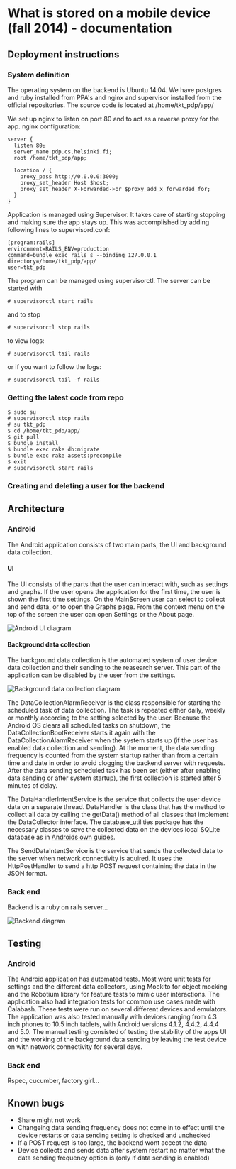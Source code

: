 What is stored on a mobile device (fall 2014) - documentation
=============================================================

Deployment instructions
-----------------------

### System definition

The operating system on the backend is Ubuntu 14.04. We have postgres and ruby installed from PPA's and nginx and supervisor installed from the official repositories. The source code is located at /home/tkt_pdp/app/

We set up nginx to listen on port 80 and to act as a reverse proxy for the app. nginx configuration:

```
server {
  listen 80;
  server_name pdp.cs.helsinki.fi;
  root /home/tkt_pdp/app;

  location / {
    proxy_pass http://0.0.0.0:3000;
    proxy_set_header Host $host;
    proxy_set_header X-Forwarded-For $proxy_add_x_forwarded_for;
  }
}
```

Application is managed using Supervisor. It takes care of starting stopping and making sure the app stays up. This was accomplished by adding following lines to supervisord.conf:

```
[program:rails]
environment=RAILS_ENV=production
command=bundle exec rails s --binding 127.0.0.1
directory=/home/tkt_pdp/app/
user=tkt_pdp
```

The program can be managed using supervisorctl. The server can be started with

```
# supervisorctl start rails
```

and to stop

```
# supervisorctl stop rails
```

to view logs:

```
# supervisorctl tail rails
```

or if you want to follow the logs:

```
# supervisorctl tail -f rails
```

### Getting the latest code from repo

```
$ sudo su
# supervisorctl stop rails
# su tkt_pdp
$ cd /home/tkt_pdp/app/
$ git pull
$ bundle install
$ bundle exec rake db:migrate
$ bundle exec rake assets:precompile
$ exit
# supervisorctl start rails
```

### Creating and deleting a user for the backend




Architecture
------------

### Android

The Android application consists of two main parts, the UI and background data collection.

#### UI

The UI consists of the parts that the user can interact with, such as settings and graphs. If the user opens the application for the first time, the user is shown the first time settings. On the MainScreen user can select to collect and send data, or to open the Graphs page. From the context menu on the top of the screen the user can open Settings or the About page. 

![Android UI diagram](android-UI.png)

#### Background data collection

The background data collection is the automated system of user device data collection and their sending to the reasearch server. This part of the application can be disabled by the user from the settings. 

![Background data collection diagram](background-data-collection-diagram.png)

The DataCollectionAlarmReceiver is the class responsible for starting the scheduled task of data collection. The task is repeated either daily, weekly or monthly according to the setting selected by the user. Because the Android OS clears all scheduled tasks on shutdown, the DataCollectionBootReceiver starts it again with the DataCollectionAlarmReceiver when the system starts up (if the user has enabled data collection and sending). At the moment, the data sending frequency is counted from the system startup rather than from a certain time and date in order to avoid clogging the backend server with requests. After the data sending scheduled task has been set (either after enabling data sending or after system startup), the first collection is started after 5 minutes of delay.

The DataHandlerIntentService is the service that collects the user device data on a separate thread. DataHandler is the class that has the method to collect all data by calling the getData() method of all classes that implement the DataCollector interface. The database_utilities package has the necessary classes to save the collected data on the devices local SQLite database as in [Androids own guides](https://developer.android.com/training/basics/data-storage/databases.html).

The SendDataIntentService is the service that sends the collected data to the server when network connectivity is aquired. It uses the HttpPostHandler to send a http POST request containing the data in the JSON format.

### Back end

Backend is a ruby on rails server...

![Backend diagram](backend-architechture.png)

Testing
-------

### Android

The Android application has automated tests. Most were unit tests for settings and the different data collectors, using Mockito for object mocking and the Robotium library for feature tests to mimic user interactions. The application also had integration tests for common use cases made with Calabash. These tests were run on several different devices and emulators. The application was also tested manually with devices ranging from 4.3 inch phones to 10.5 inch tablets, with Android versions 4.1.2, 4.4.2, 4.4.4 and 5.0. The manual testing consisted of testing the stability of the apps UI and the working of the background data sending by leaving the test device on with network connectivity for several days.  

### Back end

Rspec, cucumber, factory girl...

Known bugs
----------

- Share might not work
- Changeing data sending frequency does not come in to effect until the device restarts or data sending setting is checked and unchecked
- If a POST request is too large, the backend wont accept the data
- Device collects and sends data after system restart no matter what the data sending frequency option is (only if data sending is enabled)
